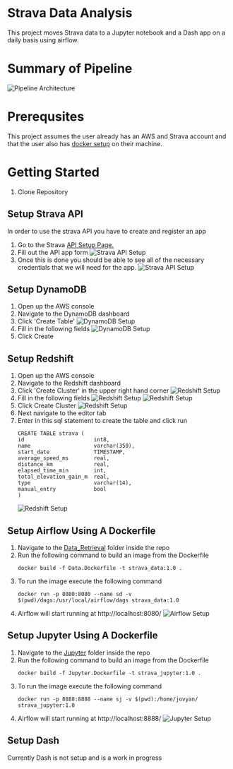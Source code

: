 # Strava Data Analysis
This project moves Strava data to a Jupyter notebook and a Dash app on a daily basis using airflow.

# Summary of Pipeline
![Pipeline Architecture](./images/Architecture.png)
# Prerequsites
This project assumes the user already has an AWS and Strava account and that the user also has [docker setup](https://www.strava.com/settings/api) on their machine.

# Getting Started
1. Clone Repository
## Setup Strava API
In order to use the strava API you have to create and register an app
1. Go to the Strava [API Setup Page.](https://www.strava.com/settings/api)
2.  Fill out the API app form
![Strava API Setup](./images/stravaappsetup1.png)
3. Once this is done you should be able to see all of the necessary credentials that we will need for the app.
![Strava API Setup](./images/stravaappsetup2.png)

## Setup DynamoDB
1. Open up the AWS console
2. Navigate to the DynamoDB dashboard
3. Click 'Create Table'
![DynamoDB Setup](./images/DynamoDBSetup1.png)
4. Fill in the following fields
![DynamoDB Setup](./images/DynamoDBSetup2.png)
5. Click Create

## Setup Redshift
1. Open up the AWS console
2. Navigate to the Redshift dashboard
3. Click 'Create Cluster' in the upper right hand corner
![Redshift Setup](./images/RedshiftSetup1.png)
4. Fill in the following fields
![Redshift Setup](./images/RedshiftSetup2.png)
![Redshift Setup](./images/RedshiftSetup3.png)
5. Click Create Cluster
![Redshift Setup](./images/RedshiftSetup4.png)
6. Next navigate to the editor tab
7. Enter in this sql statement to create the table and click run
    ```
    CREATE TABLE strava (
    id						int8,
    name					varchar(350),
    start_date				TIMESTAMP,
    average_speed_ms		real,
    distance_km				real,
    elapsed_time_min		int,
    total_elevation_gain_m 	real,
    type					varchar(14),
    manual_entry			bool
    )
    ```
    ![Redshift Setup](./images/RedshiftSetup5.png)
##

## Setup Airflow Using A Dockerfile
1. Navigate to the [Data_Retrieval](./Data_Retrieval) folder inside the repo
2. Run the following command to build an image from the Dockerfile
    ```
    docker build -f Data.Dockerfile -t strava_data:1.0 .
    ```
3. To run the image execute the following command
    ```
    docker run -p 8080:8080 --name sd -v $(pwd)/dags:/usr/local/airflow/dags strava_data:1.0
    ```
4. Airflow will start running at http://localhost:8080/ ![Airflow Setup](./images/AirflowSetup1.png)

## Setup Jupyter Using A Dockerfile
1. Navigate to the [Jupyter](./Jupyter) folder inside the repo
2. Run the following command to build an image from the Dockerfile
    ```
    docker build -f Jupyter.Dockerfile -t strava_jupyter:1.0 .
    ```
3. To run the image execute the following command
    ```
    docker run -p 8888:8888 --name sj -v $(pwd):/home/jovyan/  strava_jupyter:1.0 
    ```
4. Airflow will start running at http://localhost:8888/ ![Jupyter Setup](./images/JupyterSetup1.png)
## Setup Dash
Currently Dash is not setup and is a work in progress
